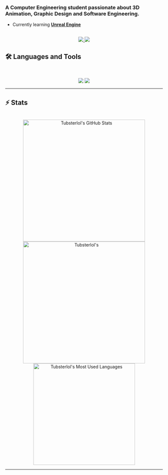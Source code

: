 ### A Computer Engineering student passionate about 3D Animation, Graphic Design and Software Engineering.

- Currently learning **[Unreal Engine](https://www.udemy.com/course/ue5-ultimate-bp-course/?couponCode=25BBPMXINACTIVE)**

<br>

<div align="center">
  <a href="asit.patel15@outlook.com">
    <img src="https://img.shields.io/badge/Gmail-333333?style=for-the-badge&logo=gmail&logoColor=red" />
  </a>
  <a href="https://www.linkedin.com/in/asit-patel-aa7871282/" target="_blank">
    <img src="https://img.shields.io/badge/LinkedIn-0077B5?style=for-the-badge&logo=linkedin&logoColor=white" target="_blank" />
  </a>
</div>

## 🛠️ Languages and Tools

<br>

<p align="center">
  <img src="https://skillicons.dev/icons?i=java,ts,nodejs,react,mongodb,postgres" />
  <img src="https://skillicons.dev/icons?i=html,css,js,redux,d3,git,python,c" />
</p>

<hr>

## ⚡️ Stats

<br>

<div align=center>
  <img width=390 src="https://github-readme-stats.vercel.app/api?username=tubsterlol&theme=transparent&count_private=true&show_icons=true&rank_icon=github&locale=en" alt="Tubsterlol's GitHub Stats" />
  <img width=390 src="https://github-readme-streak-stats.herokuapp.com/?user=tubsterlol&theme=transparent&count_private=true&border_radius=10&locale=en" alt="Tubsterlol's" />
  <img width=325 src="https://github-readme-stats.vercel.app/api/top-langs?username=tubsterlol&theme=transparent&layout=donut&hide=css&langs_count=8&border_radius=10&show_icons=true&locale=en" alt="Tubsterlol's Most Used Languages" />
</div>

<hr>
